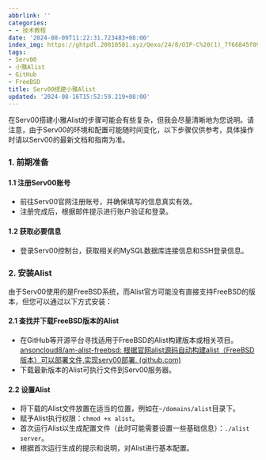 ```yaml
---
abbrlink: ''
categories:
- - 技术教程
date: '2024-08-09T11:22:31.723483+08:00'
index_img: https://ghtpdl.20010501.xyz/Qexo/24/8/OIP-C%20(1)_7f66845f09cc8a86ba80f4084b9071b3.jfif
tags:
- Serv00
- 小雅Alist
- GitHub
- FreeBSD
title: Serv00搭建小雅Alist
updated: '2024-08-16T15:52:59.219+08:00'
---
```

在Serv00搭建小雅Alist的步骤可能会有些复杂，但我会尽量清晰地为您说明。请注意，由于Serv00的环境和配置可能随时间变化，以下步骤仅供参考，具体操作时请以Serv00的最新文档和指南为准。

### 1. 前期准备

#### 1.1 注册Serv00账号

* 前往Serv00官网注册账号，并确保填写的信息真实有效。
* 注册完成后，根据邮件提示进行账户验证和登录。

#### 1.2 获取必要信息

* 登录Serv00控制台，获取相关的MySQL数据库连接信息和SSH登录信息。

### 2. 安装Alist

由于Serv00使用的是FreeBSD系统，而Alist官方可能没有直接支持FreeBSD的版本，但您可以通过以下方式安装：

#### 2.1 查找并下载FreeBSD版本的Alist

* 在GitHub等开源平台寻找适用于FreeBSD的Alist构建版本或相关项目。[ansoncloud8/am-alist-freebsd: 根据官网alist源码自动构建alist（FreeBSD版本）可以部署文件,实现serv00部署. (github.com)](https://github.com/ansoncloud8/am-alist-freebsd)
* 下载最新版本的Alist可执行文件到Serv00服务器。

#### 2.2 设置Alist

* 将下载的Alist文件放置在适当的位置，例如在`~/domains/alist`目录下。
* 赋予Alist执行权限：`chmod +x alist`。
* 首次运行Alist以生成配置文件（此时可能需要设置一些基础信息）：`./alist server`。
* 根据首次运行生成的提示和说明，对Alist进行基本配置。
